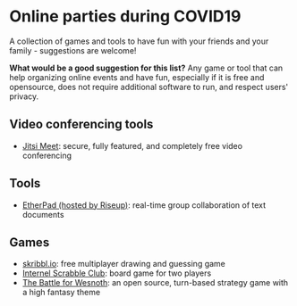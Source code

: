 # Online parties during COVID19
A collection of games and tools to have fun with your friends and your family - suggestions are welcome!

**What would be a good suggestion for this list?** Any game or tool that can help organizing online events and have fun, especially if it is free and opensource, does not require additional software to run, and respect users' privacy.

## Video conferencing tools
- [Jitsi Meet](https://meet.jit.si/): secure, fully featured, and completely free video conferencing

## Tools
- [EtherPad (hosted by Riseup)](https://pad.riseup.net/): real-time group collaboration of text documents

## Games
- [skribbl.io](https://skribbl.io/): free multiplayer drawing and guessing game
- [Internel Scrabble Club](https://isc.ro/): board game for two players
- [The Battle for Wesnoth](https://wesnoth.org/): an open source, turn-based strategy game with a high fantasy theme
